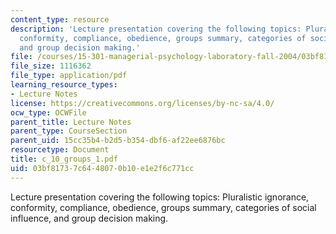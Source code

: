```yaml
---
content_type: resource
description: 'Lecture presentation covering the following topics: Pluralistic ignorance,
  conformity, compliance, obedience, groups summary, categories of social influence,
  and group decision making.'
file: /courses/15-301-managerial-psychology-laboratory-fall-2004/03bf81737c6448070b10e1e2f6c771cc_c_10_groups_1.pdf
file_size: 1116362
file_type: application/pdf
learning_resource_types:
- Lecture Notes
license: https://creativecommons.org/licenses/by-nc-sa/4.0/
ocw_type: OCWFile
parent_title: Lecture Notes
parent_type: CourseSection
parent_uid: 15cc35b4-b2d5-b354-dbf6-af22ee6876bc
resourcetype: Document
title: c_10_groups_1.pdf
uid: 03bf8173-7c64-4807-0b10-e1e2f6c771cc
---
```

Lecture presentation covering the following topics: Pluralistic ignorance, conformity, compliance, obedience, groups summary, categories of social influence, and group decision making.
